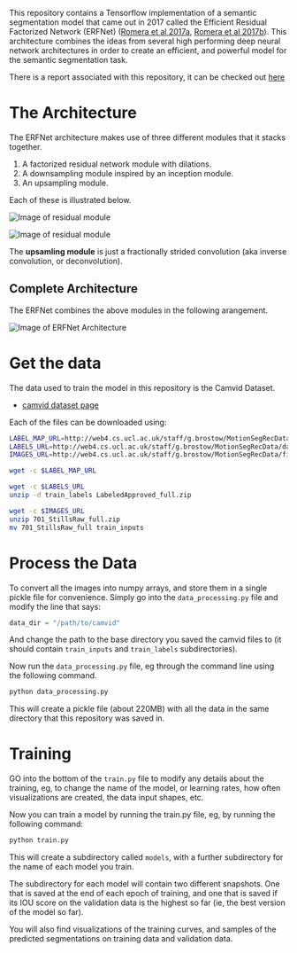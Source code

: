 This repository contains a Tensorflow implementation of a semantic segmentation model that came out in 2017 called the Efficient Residual Factorized Network (ERFNet) ([Romera et al 2017a][romera2017a], [Romera et al 2017b][romera2017b]). This architecture combines the ideas from several high performing deep neural network architectures in order to create an efficient, and powerful model for the semantic segmentation task.

There is a report associated with this repository, it can be checked out [here](http://ronny.rest/portfolio/erfnet_seg)

# The Architecture

The ERFNet architecture makes use of three different modules that it stacks together.

1. A factorized residual network module with dilations.
2. A downsampling module inspired by an inception module.
3. An upsampling module.

Each of these is illustrated below.

![Image of residual module](ZZZ_IMAGES_DIR/factorized_residual_module.jpeg)

![Image of residual module](ZZZ_IMAGES_DIR/downsampling.jpeg)

The **upsamling module** is just a fractionally strided convolution (aka inverse convolution, or deconvolution).

## Complete Architecture

The ERFNet combines the above modules in the following arangement.

![Image of ERFNet Architecture](ZZZ_IMAGES_DIR/erfnet.jpeg)




# Get the data

The data used to train the model in this repository is the Camvid Dataset.

- [camvid dataset page](http://web4.cs.ucl.ac.uk/staff/g.brostow/MotionSegRecData/)

Each of the files can be downloaded using:

```sh
LABEL_MAP_URL=http://web4.cs.ucl.ac.uk/staff/g.brostow/MotionSegRecData/data/label_colors.txt
LABELS_URL=http://web4.cs.ucl.ac.uk/staff/g.brostow/MotionSegRecData/data/LabeledApproved_full.zip
IMAGES_URL=http://web4.cs.ucl.ac.uk/staff/g.brostow/MotionSegRecData/files/701_StillsRaw_full.zip

wget -c $LABEL_MAP_URL

wget -c $LABELS_URL
unzip -d train_labels LabeledApproved_full.zip

wget -c $IMAGES_URL
unzip 701_StillsRaw_full.zip
mv 701_StillsRaw_full train_inputs
```

# Process the Data
To convert all the images into numpy arrays, and store them in a single pickle file for convenience. Simply go into the `data_processing.py` file and modify the line that says:

```py
data_dir = "/path/to/camvid"
```

And change the path to the base directory you saved the camvid files to (it should contain `train_inputs` and `train_labels` subdirectories).

Now run the `data_processing.py` file, eg through the command line using the following command.

```sh
python data_processing.py
```

This will create a pickle file (about 220MB) with all the data in the same directory that this repository was saved in.

# Training
GO into the bottom of the `train.py` file to modify any details about the training, eg, to change the name of the model, or learning rates, how often visualizations are created, the data input shapes, etc.

Now you can train a model by running the train.py file, eg, by running the following command:

```sh
python train.py
```

This will create a subdirectory called `models`, with a further subdirectory for the name of each model you train.

The subdirectory for each model will contain two different snapshots. One that is saved at the end of each epoch of training, and one that is saved if its IOU score on the validation data is the highest so far (ie, the best version of the model so far).

You will also find visualizations of the training curves, and samples of the predicted segmentations on training data and validation data.





[paszke2016]: https://arxiv.org/abs/1606.02147
[romera2017a]: http://www.robesafe.uah.es/personal/eduardo.romera/pdfs/Romera17iv.pdf
[romera2017b]: http://www.robesafe.uah.es/personal/eduardo.romera/pdfs/Romera17tits.pdf
[inceptionv1]: https://arxiv.org/abs/1409.4842v1
[inceptionv2]: https://arxiv.org/abs/1512.00567v3
[resnet]: https://arxiv.org/abs/1512.03385
[yu_koltun_2015]: https://arxiv.org/abs/1511.07122
